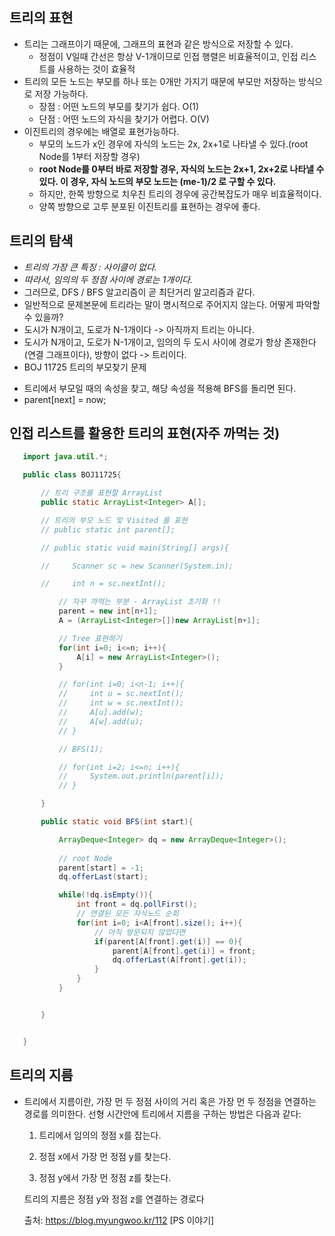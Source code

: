 
## 트리의 표현
 - 트리는 그래프이기 때문에, 그래프의 표현과 같은 방식으로 저장할 수 있다.
   + 정점이 V일때 간선은 항상 V-1개이므로 인접 행렬은 비효율적이고, 인접 리스트를 사용하는 것이 효율적
 - 트리의 모든 노드는 부모를 하나 또는 0개만 가지기 때문에 부모만 저장하는 방식으로 저장 가능하다.  
   + 장점 : 어떤 노드의 부모를 찾기가 쉽다. O(1)
   + 단점 : 어떤 노드의 자식을 찾기가 어렵다. O(V)
 - 이진트리의 경우에는 배열로 표현가능하다.
   + 부모의 노드가 x인 경우에 자식의 노드는 2x, 2x+1로 나타낼 수 있다.(root Node를 1부터 저장할 경우)
   + **root Node를 0부터 바로 저장할 경우, 자식의 노드는 2x+1, 2x+2로 나타낼 수 있다. 이 경우, 자식 노드의 부모 노드는 (me-1)/2 로 구할 수 있다.**
   + 하지만, 한쪽 방향으로 치우친 트리의 경우에 공간복잡도가 매우 비효율적이다.
   + 양쪽 방향으로 고루 분포된 이진트리를 표현하는 경우에 좋다.

## 트리의 탐색
 - *트리의 가장 큰 특징 : 사이클이 없다.*
 - *따라서, 임의의 두 정점 사이에 경로는 1개이다.*
 - 그러므로, DFS / BFS 알고리즘이 곧 최단거리 알고리즘과 같다.
 - 일반적으로 문제본문에 트리라는 말이 명시적으로 주어지지 않는다. 어떻게 파악할 수 있을까?
 - 도시가 N개이고, 도로가 N-1개이다 -> 아직까지 트리는 아니다.
 - 도시가 N개이고, 도로가 N-1개이고, 임의의 두 도시 사이에 경로가 항상 존재한다(연결 그래프이다), 방향이 없다 -> 트리이다.
 - BOJ 11725 트리의 부모찾기 문제
  + 트리에서 부모일 때의 속성을 찾고, 해당 속성을 적용해 BFS를 돌리면 된다.
  + parent[next] = now;


## 인접 리스트를 활용한 트리의 표현(자주 까먹는 것)
 ```java
    import java.util.*;

    public class BOJ11725{

        // 트리 구조를 표현할 ArrayList
        public static ArrayList<Integer> A[];

        // 트리의 부모 노드 및 Visited 를 표현
        // public static int parent[];

        // public static void main(String[] args){

        //     Scanner sc = new Scanner(System.in);

        //     int n = sc.nextInt();

            // 자꾸 까먹는 부분 - ArrayList 초기화 !!
            parent = new int[n+1];
            A = (ArrayList<Integer>[])new ArrayList[n+1];

            // Tree 표현하기
            for(int i=0; i<=n; i++){
                A[i] = new ArrayList<Integer>();
            }

            // for(int i=0; i<n-1; i++){
            //     int u = sc.nextInt();
            //     int w = sc.nextInt();
            //     A[u].add(w);
            //     A[w].add(u);
            // }

            // BFS(1);

            // for(int i=2; i<=n; i++){
            //     System.out.println(parent[i]);
            // }

        }

        public static void BFS(int start){

            ArrayDeque<Integer> dq = new ArrayDeque<Integer>();
            
            // root Node
            parent[start] = -1;
            dq.offerLast(start);

            while(!dq.isEmpty()){
                int front = dq.pollFirst();
                // 연결된 모든 자식노드 순회
                for(int i=0; i<A[front].size(); i++){
                    // 아직 방문되지 않았다면
                    if(parent[A[front].get(i)] == 0){
                        parent[A[front].get(i)] = front;
                        dq.offerLast(A[front].get(i));
                    }
                }
            }


        }


    }   
 ```

## 트리의 지름

 - 트리에서 지름이란, 가장 먼 두 정점 사이의 거리 혹은 가장 먼 두 정점을 연결하는 경로를 의미한다. 선형 시간안에 트리에서 지름을 구하는 방법은 다음과 같다:

   1. 트리에서 임의의 정점 x를 잡는다.

   2. 정점 x에서 가장 먼 정점 y를 찾는다.

   3. 정점 y에서 가장 먼 정점 z를 찾는다.

   트리의 지름은 정점 y와 정점 z를 연결하는 경로다

   출처: https://blog.myungwoo.kr/112 [PS 이야기]